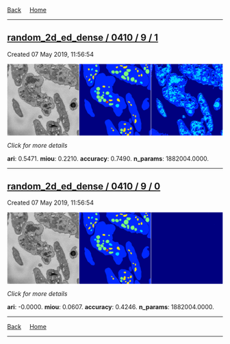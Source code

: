 
[Back](..)&nbsp;&nbsp;&nbsp;&nbsp;&nbsp;[Home](https://leapmanlab.github.io/snapshots)

---

<div class="summary"><a href="1"><h2>random_2d_ed_dense / 0410 / 9 / 1</h2></a><p>Created 07 May 2019, 11:56:54
</p><a href="1"><img src="1/media/summary.png" align="center"></a><p>
<i>Click for more details</i>
</p></div>

**ari**: 0.5471. **miou**: 0.2210. **accuracy**: 0.7490. **n_params**: 1882004.0000. 

---

<div class="summary"><a href="0"><h2>random_2d_ed_dense / 0410 / 9 / 0</h2></a><p>Created 07 May 2019, 11:56:54
</p><a href="0"><img src="0/media/summary.png" align="center"></a><p>
<i>Click for more details</i>
</p></div>

**ari**: -0.0000. **miou**: 0.0607. **accuracy**: 0.4246. **n_params**: 1882004.0000. 

---

[Back](..)&nbsp;&nbsp;&nbsp;&nbsp;&nbsp;[Home](https://leapmanlab.github.io/snapshots)

---